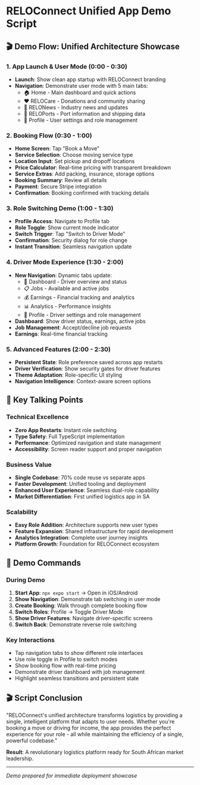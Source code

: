 # RELOConnect Unified App Demo Script

## 🎬 Demo Flow: Unified Architecture Showcase

### 1. App Launch & User Mode (0:00 - 0:30)

- **Launch**: Show clean app startup with RELOConnect branding
- **Navigation**: Demonstrate user mode with 5 main tabs:
  - 🏠 Home - Main dashboard and quick actions
  - ❤️ RELOCare - Donations and community sharing
  - 📰 RELONews - Industry news and updates  
  - 🚢 RELOPorts - Port information and shipping data
  - 👤 Profile - User settings and role management

### 2. Booking Flow (0:30 - 1:00)

- **Home Screen**: Tap "Book a Move"
- **Service Selection**: Choose moving service type
- **Location Input**: Set pickup and dropoff locations
- **Price Calculator**: Real-time pricing with transparent breakdown
- **Service Extras**: Add packing, insurance, storage options
- **Booking Summary**: Review all details
- **Payment**: Secure Stripe integration
- **Confirmation**: Booking confirmed with tracking details

### 3. Role Switching Demo (1:00 - 1:30)

- **Profile Access**: Navigate to Profile tab
- **Role Toggle**: Show current mode indicator
- **Switch Trigger**: Tap "Switch to Driver Mode"
- **Confirmation**: Security dialog for role change
- **Instant Transition**: Seamless navigation update

### 4. Driver Mode Experience (1:30 - 2:00)

- **New Navigation**: Dynamic tabs update:
  - 🚗 Dashboard - Driver overview and status
  - 📋 Jobs - Available and active jobs
  - 💰 Earnings - Financial tracking and analytics
  - 📊 Analytics - Performance insights
  - 👤 Profile - Driver settings and role management
- **Dashboard**: Show driver status, earnings, active jobs
- **Job Management**: Accept/decline job requests
- **Earnings**: Real-time financial tracking

### 5. Advanced Features (2:00 - 2:30)

- **Persistent State**: Role preference saved across app restarts
- **Driver Verification**: Show security gates for driver features
- **Theme Adaptation**: Role-specific UI styling
- **Navigation Intelligence**: Context-aware screen options

## 🎯 Key Talking Points

### Technical Excellence

- **Zero App Restarts**: Instant role switching
- **Type Safety**: Full TypeScript implementation
- **Performance**: Optimized navigation and state management
- **Accessibility**: Screen reader support and proper navigation

### Business Value

- **Single Codebase**: 70% code reuse vs separate apps
- **Faster Development**: Unified tooling and deployment
- **Enhanced User Experience**: Seamless dual-role capability
- **Market Differentiation**: First unified logistics app in SA

### Scalability

- **Easy Role Addition**: Architecture supports new user types
- **Feature Expansion**: Shared infrastructure for rapid development  
- **Analytics Integration**: Complete user journey insights
- **Platform Growth**: Foundation for RELOConnect ecosystem

## 📱 Demo Commands

### During Demo

1. **Start App**: `npx expo start` → Open in iOS/Android
2. **Show Navigation**: Demonstrate tab switching in user mode
3. **Create Booking**: Walk through complete booking flow
4. **Switch Roles**: Profile → Toggle Driver Mode
5. **Show Driver Features**: Navigate driver-specific screens
6. **Switch Back**: Demonstrate reverse role switching

### Key Interactions

- Tap navigation tabs to show different role interfaces
- Use role toggle in Profile to switch modes
- Show booking flow with real-time pricing
- Demonstrate driver dashboard with job management
- Highlight seamless transitions and persistent state

## 🎬 Script Conclusion

"RELOConnect's unified architecture transforms logistics by providing a single, intelligent platform that adapts to user needs. Whether you're booking a move or driving for income, the app provides the perfect experience for your role - all while maintaining the efficiency of a single, powerful codebase."

**Result**: A revolutionary logistics platform ready for South African market leadership.

---

*Demo prepared for immediate deployment showcase*
